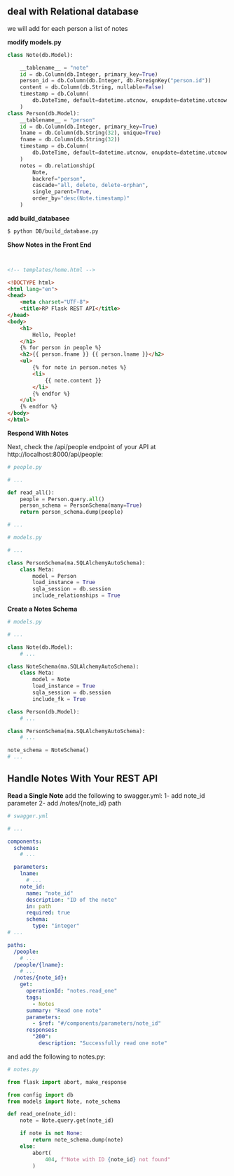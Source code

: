 ## deal with Relational database


we will add for each person a list of notes

**modify models.py**

```python
class Note(db.Model):

    __tablename__ = "note"
    id = db.Column(db.Integer, primary_key=True)
    person_id = db.Column(db.Integer, db.ForeignKey("person.id"))
    content = db.Column(db.String, nullable=False)
    timestamp = db.Column(
        db.DateTime, default=datetime.utcnow, onupdate=datetime.utcnow
    )
class Person(db.Model):
    __tablename__ = "person"
    id = db.Column(db.Integer, primary_key=True)
    lname = db.Column(db.String(32), unique=True)
    fname = db.Column(db.String(32))
    timestamp = db.Column(
        db.DateTime, default=datetime.utcnow, onupdate=datetime.utcnow
    )
    notes = db.relationship(
        Note,
        backref="person",
        cascade="all, delete, delete-orphan",
        single_parent=True,
        order_by="desc(Note.timestamp)"
    )
```

**add build_databasee**
```bash 
$ python DB/build_database.py
```
**Show Notes in the Front End**

```html


<!-- templates/home.html -->

<!DOCTYPE html>
<html lang="en">
<head>
    <meta charset="UTF-8">
    <title>RP Flask REST API</title>
</head>
<body>
    <h1>
        Hello, People!
    </h1>
    {% for person in people %}
    <h2>{{ person.fname }} {{ person.lname }}</h2>
    <ul>
        {% for note in person.notes %}
        <li>
            {{ note.content }}
        </li>
        {% endfor %}
    </ul>
    {% endfor %}
</body>
</html>
```

**Respond With Notes**

Next, check the /api/people endpoint of your API at http://localhost:8000/api/people:

```python
# people.py

# ...

def read_all():
    people = Person.query.all()
    person_schema = PersonSchema(many=True)
    return person_schema.dump(people)

# ...
```

```python
# models.py

# ...

class PersonSchema(ma.SQLAlchemyAutoSchema):
    class Meta:
        model = Person
        load_instance = True
        sqla_session = db.session
        include_relationships = True
```

**Create a Notes Schema**

```python
# models.py

# ...

class Note(db.Model):
    # ...

class NoteSchema(ma.SQLAlchemyAutoSchema):
    class Meta:
        model = Note
        load_instance = True
        sqla_session = db.session
        include_fk = True

class Person(db.Model):
    # ...

class PersonSchema(ma.SQLAlchemyAutoSchema):
    # ...

note_schema = NoteSchema()
# ...
```

## Handle Notes With Your REST API

**Read a Single Note**
 add the following to swagger.yml:
 1- add note_id parameter
 2- add /notes/{note_id} path
```yaml
# swagger.yml

# ...

components:
  schemas:
    # ...

  parameters:
    lname:
      # ...
    note_id:
      name: "note_id"
      description: "ID of the note"
      in: path
      required: true
      schema:
        type: "integer"
# ...

paths:
  /people:
    # ...
  /people/{lname}:
    # ...
  /notes/{note_id}:
    get:
      operationId: "notes.read_one"
      tags:
        - Notes
      summary: "Read one note"
      parameters:
        - $ref: "#/components/parameters/note_id"
      responses:
        "200":
          description: "Successfully read one note"
```
and add the following to notes.py:
```python
# notes.py

from flask import abort, make_response

from config import db
from models import Note, note_schema

def read_one(note_id):
    note = Note.query.get(note_id)

    if note is not None:
        return note_schema.dump(note)
    else:
        abort(
            404, f"Note with ID {note_id} not found"
        )
```

